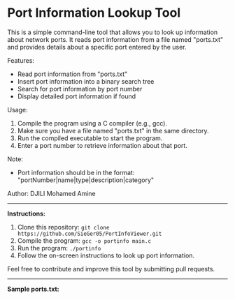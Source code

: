 Port Information Lookup Tool
============================

This is a simple command-line tool that allows you to look up information about network ports. It reads port information from a file named "ports.txt" and provides details about a specific port entered by the user.

Features:
- Read port information from "ports.txt"
- Insert port information into a binary search tree
- Search for port information by port number
- Display detailed port information if found

Usage:
1. Compile the program using a C compiler (e.g., gcc).
2. Make sure you have a file named "ports.txt" in the same directory.
3. Run the compiled executable to start the program.
4. Enter a port number to retrieve information about that port.

Note:
- Port information should be in the format: "portNumber|name|type|description|category"

Author:
DJILI Mohamed Amine

---

**Instructions:**

1. Clone this repository: `git clone https://github.com/SieGer05/PortInfoViewer.git`
2. Compile the program: `gcc -o portinfo main.c`
3. Run the program: `./portinfo`
4. Follow the on-screen instructions to look up port information.

Feel free to contribute and improve this tool by submitting pull requests.

---

**Sample ports.txt:**

